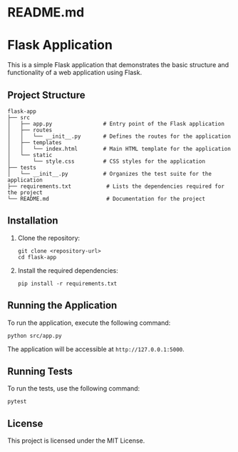 # README.md

# Flask Application

This is a simple Flask application that demonstrates the basic structure and functionality of a web application using Flask.

## Project Structure

```
flask-app
├── src
│   ├── app.py                # Entry point of the Flask application
│   ├── routes
│   │   └── __init__.py       # Defines the routes for the application
│   ├── templates
│   │   └── index.html        # Main HTML template for the application
│   └── static
│       └── style.css         # CSS styles for the application
├── tests
│   └── __init__.py           # Organizes the test suite for the application
├── requirements.txt           # Lists the dependencies required for the project
└── README.md                  # Documentation for the project
```

## Installation

1. Clone the repository:
   ```
   git clone <repository-url>
   cd flask-app
   ```

2. Install the required dependencies:
   ```
   pip install -r requirements.txt
   ```

## Running the Application

To run the application, execute the following command:
```
python src/app.py
```

The application will be accessible at `http://127.0.0.1:5000`.

## Running Tests

To run the tests, use the following command:
```
pytest
```

## License

This project is licensed under the MIT License.